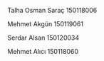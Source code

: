 Talha Osman Saraç 150118006 

Mehmet Akgün 150119061

Serdar Alsan 150120034 

Mehmet Alıcı 150118060
